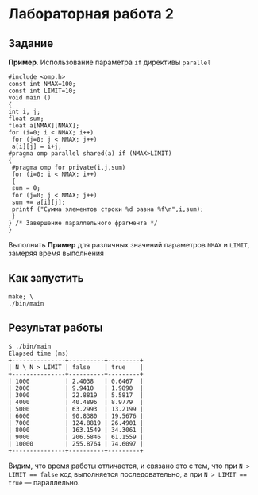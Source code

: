 # Лабораторная работа 2

## Задание

**Пример**. Использование параметра `if` директивы `parallel`

```
#include <omp.h>
const int NMAX=100;
const int LIMIT=10;
void main ()
{
int i, j;
float sum;
float a[NMAX][NMAX];
for (i=0; i < NMAX; i++)
 for (j=0; j < NMAX; j++)
 a[i][j] = i+j;
#pragma omp parallel shared(a) if (NMAX>LIMIT)
{
 #pragma omp for private(i,j,sum)
 for (i=0; i < NMAX; i++)
 {
 sum = 0;
 for (j=0; j < NMAX; j++)
 sum += a[i][j];
 printf ("Сумма элементов строки %d равна %f\n",i,sum);
 }
} /* Завершение параллельного фрагмента */
}
```

Выполнить **Пример** для различных значений параметров `NMAX` и `LIMIT`, замеряя время
выполнения

## Как запустить

```
make; \
./bin/main
```

## Результат работы

```
$ ./bin/main
Elapsed time (ms)
+---------------+----------+---------+
| N \ N > LIMIT | false    | true    |
+---------------+----------+---------+
| 1000          | 2.4038   | 0.6467  |
| 2000          | 9.9410   | 1.9890  |
| 3000          | 22.8819  | 5.5817  |
| 4000          | 40.4896  | 8.9779  |
| 5000          | 63.2993  | 13.2199 |
| 6000          | 90.8380  | 19.5676 |
| 7000          | 124.8819 | 26.4901 |
| 8000          | 163.1549 | 34.3061 |
| 9000          | 206.5846 | 61.1559 |
| 10000         | 255.8764 | 74.6097 |
+---------------+----------+---------+
```

Видим, что время работы отличается, и связано это с тем, что при `N > LIMIT == false` код выполняется последовательно, а при `N > LIMIT == true` — параллельно.
